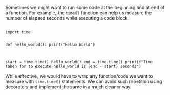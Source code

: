 Sometimes we might want to run some code at the beginning and at end of a function. For example, the `time()` function can help us measure the number of elapsed seconds while executing a code block.

<codeblock language="python" type="lesson">
<code>
import time

def hello_world():
  print("Hello World")

start = time.time()
hello_world()
end = time.time()
print(f"Time taken for to execute hello_world is {end - start} seconds")
</code>
</codeblock>

While effective, we would have to wrap any function/code we want to measure with `time.time()` statements. We can avoid such repetition using decorators and implement the same in a much cleaner way.

